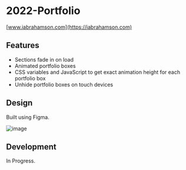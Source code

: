 # 2022-Portfolio

[www.iabrahamson.com](https://iabrahamson.com)

## Features
- Sections fade in on load
- Animated portfolio boxes
- CSS variables and JavaScript to get exact animation height for each portfolio box
- Unhide portfolio boxes on touch devices

## Design

Built using Figma.

![image](https://user-images.githubusercontent.com/17521691/186301604-440392e9-6d79-454a-a3e0-4f72f991469e.png)

## Development

In Progress.
